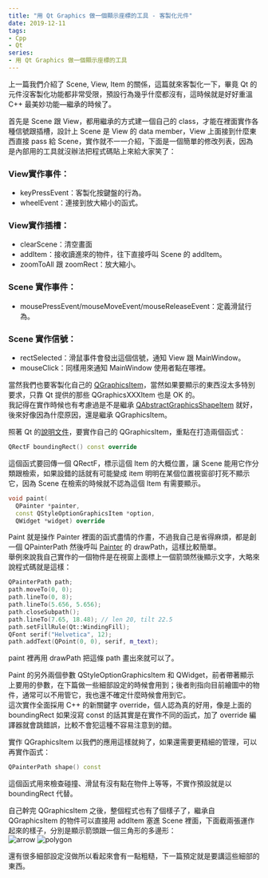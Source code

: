 ```yaml
---
title: "用 Qt Graphics 做一個顯示座標的工具 - 客製化元件"
date: 2019-12-11
tags:
- Cpp
- Qt
series:
- 用 Qt Graphics 做一個顯示座標的工具 
---
```


上一篇我們介紹了 Scene, View, Item 的關係，這篇就來客製化一下，畢竟 Qt 的元件沒客製化功能都非常受限，預設行為幾乎什麼都沒有，這時候就是好好重溫 C++ 最美妙功能––繼承的時候了。  
<!--more-->
首先是 Scene 跟 View，都用繼承的方式建一個自己的 class，才能在裡面實作各種信號跟插槽，設計上 Scene 是 View 的 data member，View 上面接到什麼東西直接 pass 給 Scene，實作就不一一介紹，下面是一個簡單的修改列表，因為是內部用的工具就沒辦法把程式碼貼上來給大家笑了：  

### View實作事件：  
* keyPressEvent：客製化按鍵盤的行為。
* wheelEvent：連接到放大縮小的函式。

### View實作插槽：  
* clearScene：清空畫面
* addItem：接收讀進來的物件，往下直接呼叫 Scene 的 addItem。
* zoomToAll 跟 zoomRect：放大縮小。

### Scene 實作事件：  
* mousePressEvent/mouseMoveEvent/mouseReleaseEvent：定義滑鼠行為。

### Scene 實作信號：  
* rectSelected：滑鼠事件會發出這個信號，通知 View 跟 MainWindow。
* mouseClick：同樣用來通知 MainWindow 使用者點在哪裡。

當然我們也要客製化自己的 [QGraphicsItem](https://doc.qt.io/archives/qt-4.8/qgraphicsrectitem.html)，當然如果要顯示的東西沒太多特別要求，只靠 Qt 提供的那些 QGraphicsXXXItem 也是 OK 的。  
我記得在實作時候也有考慮過是不是繼承 [QAbstractGraphicsShapeItem](https://doc.qt.io/archives/qt-4.8/qabstractgraphicsshapeitem.html) 就好，後來好像因為什麼原因，還是繼承 QGraphicsItem。  

照著 Qt 的[說明文件](https://doc.qt.io/qt-5/qgraphicsitem.html#details)，要實作自己的 QGraphicsItem，重點在打造兩個函式：  
```cpp
QRectF boundingRect() const override
```
這個函式要回傳一個 QRectF，標示這個 Item 的大概位置，讓 Scene 能用它作分類跟檢索，如果設錯的話就有可能變成 item 明明在某個位置視窗卻打死不顯示它，因為 Scene 在檢索的時候就不認為這個 Item 有需要顯示。  
```cpp
void paint(
  QPainter *painter,
  const QStyleOptionGraphicsItem *option,
  QWidget *widget) override
```
Paint 就是操作 Painter 裡面的函式盡情的作畫，不過我自己是省得麻煩，都是創一個 QPainterPath 然後呼叫 [Painter](https://doc.qt.io/qt-5/qpainter.html) 的 drawPath，這樣比較簡單。  
舉例來說我自己實作的一個物件是在視窗上面標上一個箭頭然後顯示文字，大略來說程式碼就是這樣：  
```cpp
QPainterPath path;
path.moveTo(0, 0);
path.lineTo(0, 8);
path.lineTo(5.656, 5.656);
path.closeSubpath();
path.lineTo(7.65, 18.48); // len 20, tilt 22.5
path.setFillRule(Qt::WindingFill);
QFont serif("Helvetica", 12);
path.addText(QPoint(0, 0), serif, m_text);
```
paint 裡再用 drawPath 把這條 path 畫出來就可以了。  

Paint 的另外兩個參數 QStyleOptionGraphicsItem 和 QWidget，前者帶著顯示上要用的參數，在下篇做一些細部設定的時候會用到；後者則指向目前繪圖中的物件，通常可以不用管它，我也還不確定什麼時候會用到它。  
這次實作全面採用 C++ 的新關鍵字 override，個人認為真的好用，像是上面的 boundingRect 如果沒寫 const 的話其實是在實作不同的函式，加了 override 編譯器就會跳錯誤，比較不會犯這種不容易注意到的錯。  

實作 QGraphicsItem 以我們的應用這樣就夠了，如果還需要更精細的管理，可以再實作函式：  
```cpp
QPainterPath shape() const
```
這個函式用來檢查碰撞、滑鼠有沒有點在物件上等等，不實作預設就是以 boundingRect 代替。  

自己幹完 QGraphicsItem 之後，整個程式也有了個樣子了，繼承自 QGraphicsItem 的物件可以直接用 addItem 塞進 Scene 裡面，下面截兩張運作起來的樣子，分別是顯示箭頭跟一個三角形的多邊形：  
![arrow](/images/qtpoly/arrow.png)
![polygon](/images/qtpoly/polygon.png)

還有很多細部設定沒做所以看起來會有一點粗糙，下一篇預定就是要講這些細部的東西。 